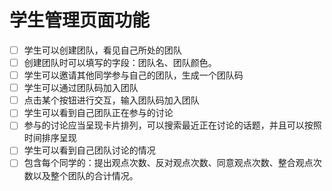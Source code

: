 # 学生管理页面功能

- [ ] 学生可以创建团队，看见自己所处的团队
- [ ] 创建团队时可以填写的字段：团队名、团队颜色。
- [ ] 学生可以邀请其他同学参与自己的团队，生成一个团队码
- [ ] 学生可以通过团队码加入团队
- [ ] 点击某个按钮进行交互，输入团队码加入团队
- [ ] 学生可以看到自己团队正在参与的讨论
- [ ] 参与的讨论应当呈现卡片排列，可以搜索最近正在讨论的话题，并且可以按照时间排序呈现
- [ ] 学生可以看到自己团队讨论的情况
- [ ] 包含每个同学的：提出观点次数、反对观点次数、同意观点次数、整合观点次数以及整个团队的合计情况。